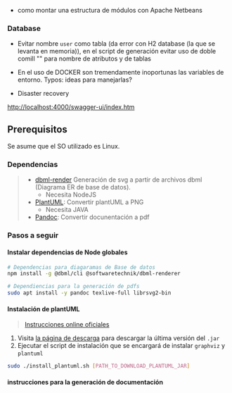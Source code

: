 - como montar una estructura de módulos con Apache Netbeans

### Database

- Evitar nombre `user` como tabla (da error con H2 database (la que se levanta en memoria)), en el script de generación evitar uso de doble comill "" para nombre de atributos y de tablas

- En el uso de DOCKER son tremendamente inoportunas las variables de entorno. Typos: ideas para manejarlas?
<!-- TODO -->
- Disaster recovery

<http://localhost:4000/swagger-ui/index.htm>

## Prerequisitos

Se asume que el SO utilizado es Linux.

### Dependencias

> - [dbml-render](https://github.com/softwaretechnik-berlin/dbml-renderer) Generación de svg a partir de archivos dbml (Diagrama ER de base de datos).
>   - Necesita NodeJS
> - [PlantUML](https://github.com/plantuml/plantuml): Convertir plantUML a PNG
>   - Necesita JAVA
> - [Pandoc](https://pandoc.org/): Convertir docunentación a pdf

### Pasos a seguir

#### Instalar dependencias de Node globales

```bash
# Dependencias para diagaramas de Base de datos
npm install -g @dbml/cli @softwaretechnik/dbml-renderer

# Dependiencias para la generación de pdfs
sudo apt install -y pandoc texlive-full librsvg2-bin
```

#### Instalación de plantUML

> [Instrucciones online oficiales](https://plantuml.com/es/starting)

1. Visita [la página de descarga](https://plantuml.com/es/download) para descargar la última versión del `.jar`
2. Ejecutar el script de instalación que se encargará de instalar `graphviz` y `plantuml`

```bash
sudo ./install_plantuml.sh [PATH_TO_DOWNLOAD_PLANTUML_JAR]
```

#### instrucciones para la generación de documentación
